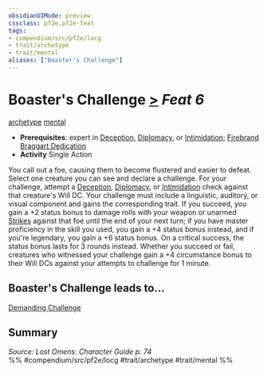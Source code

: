 ```yaml
---
obsidianUIMode: preview
cssclass: pf2e,pf2e-feat
tags:
- compendium/src/pf2e/locg
- trait/archetype
- trait/mental
aliases: ["Boaster's Challenge"]
---
```

# Boaster's Challenge  [>](rules/core-rulebook/chapter-9-playing-the-game.md#Actions "Single Action") *Feat 6*  
[archetype](rules/traits/archetype.md)  [mental](rules/traits/mental.md)  

- **Prerequisites**: expert in [Deception](compendium/skills.md#Deception), [Diplomacy](compendium/skills.md#Diplomacy), or [Intimidation](compendium/skills.md#Intimidation); [Firebrand Braggart Dedication](compendium/feats/firebrand-braggart-dedication-locg.md)
- **Activity** Single Action

You call out a foe, causing them to become flustered and easier to defeat. Select one creature you can see and declare a challenge. For your challenge, attempt a [Deception](compendium/skills.md#Deception), [Diplomacy](compendium/skills.md#Diplomacy), or [Intimidation](compendium/skills.md#Intimidation) check against that creature's Will DC. Your challenge must include a linguistic, auditory, or visual component and gains the corresponding trait. If you succeed, you gain a +2 status bonus to damage rolls with your weapon or unarmed [Strikes](rules/actions/strike.md) against that foe until the end of your next turn; if you have master proficiency in the skill you used, you gain a +4 status bonus instead, and if you're legendary, you gain a +6 status bonus. On a critical success, the status bonus lasts for 3 rounds instead. Whether you succeed or fail, creatures who witnessed your challenge gain a +4 circumstance bonus to their Will DCs against your attempts to challenge for 1 minute.

## Boaster's Challenge leads to...

[Demanding Challenge](compendium/feats/demanding-challenge-locg.md)

## Summary

*Source: Lost Omens: Character Guide p. 74*  
%% #compendium/src/pf2e/locg #trait/archetype #trait/mental %%